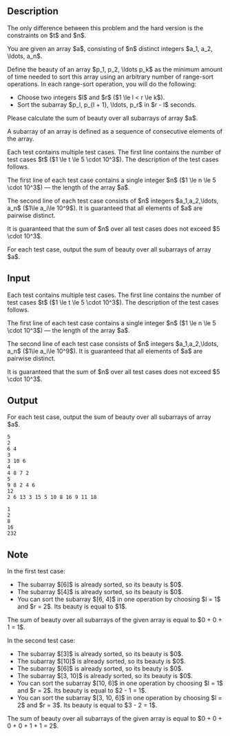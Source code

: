 ## Description

<div><p><span class="tex-font-style-bf">The only difference between this problem and the hard version is the constraints on $t$ and $n$.</span></p><p>You are given an array $a$, consisting of $n$ distinct integers $a_1, a_2, \ldots, a_n$. </p><p>Define the <span class="tex-font-style-it">beauty</span> of an array $p_1, p_2, \ldots p_k$ as the minimum amount of time needed to sort this array using an arbitrary number of <span class="tex-font-style-it">range-sort</span> operations. In each range-sort operation, you will do the following: </p><ul> <li> Choose two integers $l$ and $r$ ($1 \le l &lt; r \le k$). </li><li> Sort the subarray $p_l, p_{l + 1}, \ldots, p_r$ in $r - l$ seconds. </li></ul><p>Please calculate the sum of beauty over all subarrays of array $a$.</p><p>A subarray of an array is defined as a sequence of consecutive elements of the array.</p></div><div class="input-specification"><p>Each test contains multiple test cases. The first line contains the number of test cases $t$ ($1 \le t \le 5 \cdot 10^3$). The description of the test cases follows.</p><p>The first line of each test case contains a single integer $n$ ($1 \le n \le 5 \cdot 10^3$)&nbsp;— the length of the array $a$.</p><p>The second line of each test case consists of $n$ integers $a_1,a_2,\ldots, a_n$ ($1\le a_i\le 10^9$). It is guaranteed that all elements of $a$ are pairwise distinct.</p><p>It is guaranteed that the sum of $n$ over all test cases does not exceed $5 \cdot 10^3$.</p></div><div class="output-specification"><p>For each test case, output the sum of beauty over all subarrays of array $a$.</p></div>

## Input

<p>Each test contains multiple test cases. The first line contains the number of test cases $t$ ($1 \le t \le 5 \cdot 10^3$). The description of the test cases follows.</p><p>The first line of each test case contains a single integer $n$ ($1 \le n \le 5 \cdot 10^3$)&nbsp;— the length of the array $a$.</p><p>The second line of each test case consists of $n$ integers $a_1,a_2,\ldots, a_n$ ($1\le a_i\le 10^9$). It is guaranteed that all elements of $a$ are pairwise distinct.</p><p>It is guaranteed that the sum of $n$ over all test cases does not exceed $5 \cdot 10^3$.</p>

## Output

<p>For each test case, output the sum of beauty over all subarrays of array $a$.</p>





```input1|2,3,6,7,10,11
5
2
6 4
3
3 10 6
4
4 8 7 2
5
9 8 2 4 6
12
2 6 13 3 15 5 10 8 16 9 11 18
```




```output1
1
2
8
16
232
```



## Note

<p>In the first test case: </p><ul> <li> The subarray $[6]$ is already sorted, so its beauty is $0$. </li><li> The subarray $[4]$ is already sorted, so its beauty is $0$. </li><li> You can sort the subarray $[6, 4]$ in one operation by choosing $l = 1$ and $r = 2$. Its beauty is equal to $1$. </li></ul> The sum of beauty over all subarrays of the given array is equal to $0 + 0 + 1 = 1$.<p>In the second test case: </p><ul> <li> The subarray $[3]$ is already sorted, so its beauty is $0$. </li><li> The subarray $[10]$ is already sorted, so its beauty is $0$. </li><li> The subarray $[6]$ is already sorted, so its beauty is $0$. </li><li> The subarray $[3, 10]$ is already sorted, so its beauty is $0$. </li><li> You can sort the subarray $[10, 6]$ in one operation by choosing $l = 1$ and $r = 2$. Its beauty is equal to $2 - 1 = 1$. </li><li> You can sort the subarray $[3, 10, 6]$ in one operation by choosing $l = 2$ and $r = 3$. Its beauty is equal to $3 - 2 = 1$. </li></ul> The sum of beauty over all subarrays of the given array is equal to $0 + 0 + 0 + 0 + 1 + 1 = 2$.
